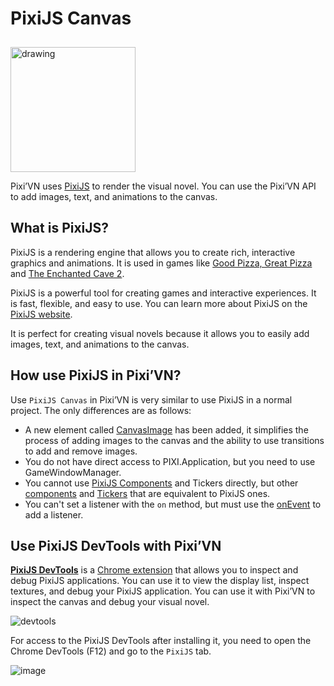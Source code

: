 # PixiJS Canvas

<img src="https://pixijs.com/images/logo.svg" alt="drawing" width="200" style="margin-top: 10px;" />

Pixi’VN uses [PixiJS](https://www.pixijs.com/) to render the visual novel. You can use the Pixi’VN API to add images, text, and animations to the canvas.

## What is PixiJS?

PixiJS is a rendering engine that allows you to create rich, interactive graphics and animations. It is used in games like [Good Pizza, Great Pizza](https://www.goodpizzagreatpizza.com/) and [The Enchanted Cave 2](https://store.steampowered.com/app/368610/The_Enchanted_Cave_2/).

PixiJS is a powerful tool for creating games and interactive experiences. It is fast, flexible, and easy to use. You can learn more about PixiJS on the [PixiJS website](https://www.pixijs.com/).

It is perfect for creating visual novels because it allows you to easily add images, text, and animations to the canvas.

## How use PixiJS in Pixi’VN?

Use `PixiJS Canvas` in Pixi’VN is very similar to use PixiJS in a normal project. The only differences are as follows:

* A new element called [CanvasImage](/start/animations-effects.md) has been added, it simplifies the process of adding images to the canvas and the ability to use transitions to add and remove images.
* You do not have direct access to PIXI.Application, but you need to use GameWindowManager.
* You cannot use [PixiJS Components](https://pixijs.com/8.x/guides/components/assets) and Tickers directly, but other [components](/start/canvas-elements.md) and [Tickers](/start/tickers.md) that are equivalent to PixiJS ones.
* You can't set a listener with the `on` method, but must use the [onEvent](/start/canvas-elements.md#add-a-listener-for-a-given-event) to add a listener.

## Use PixiJS DevTools with Pixi’VN

[**PixiJS DevTools**](https://pixijs.io/devtools/) is a [Chrome extension](https://chromewebstore.google.com/detail/pixijs-devtools/dlkffcaaoccbofklocbjcmppahjjboce) that allows you to inspect and debug PixiJS applications. You can use it to view the display list, inspect textures, and debug your PixiJS application. You can use it with Pixi’VN to inspect the canvas and debug your visual novel.

![devtools](https://pixijs.io/devtools/gif/devtool-properties.gif)

For access to the PixiJS DevTools after installing it, you need to open the Chrome DevTools (F12) and go to the `PixiJS` tab.

![image](https://github.com/user-attachments/assets/579a181f-b865-44ff-9b55-2fbe609632bc)

